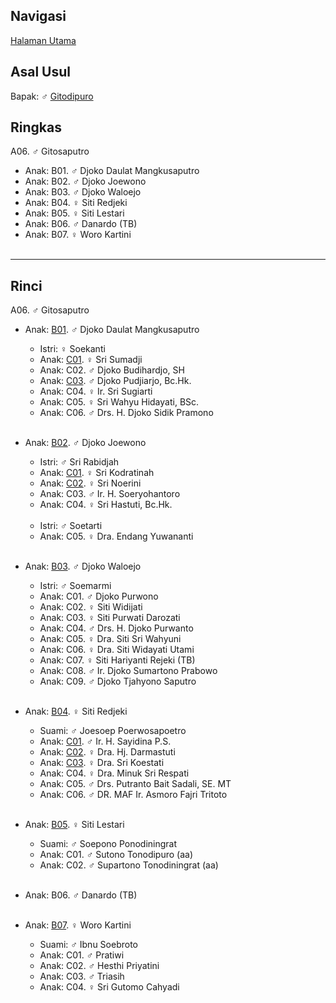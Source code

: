 ## Navigasi

[Halaman Utama][up]

## Asal Usul

Bapak: ♂ [Gitodipuro][gitodipuro]

## Ringkas

A06. ♂ Gitosaputro
	<br/>

*	Anak: B01. ♂ Djoko Daulat Mangkusaputro
*	Anak: B02. ♂ Djoko Joewono
*	Anak: B03. ♂ Djoko Waloejo
*	Anak: B04. ♀ Siti Redjeki
*	Anak: B05. ♀ Siti Lestari
*	Anak: B06. ♂ Danardo (TB)
*	Anak: B07. ♀ Woro Kartini
	<br/><br/>

-- -- --

## Rinci

A06. ♂ Gitosaputro
	<br/>

*	Anak: [B01][A06B01]. ♂ Djoko Daulat Mangkusaputro
	*	Istri: ♀ Soekanti
	*	Anak: [C01][A06B01C01]. ♀ Sri Sumadji
	*	Anak: C02. ♂ Djoko Budihardjo, SH
	*	Anak: [C03][A06B01C03]. ♂ Djoko Pudjiarjo, Bc.Hk.
	*	Anak: C04. ♀ Ir. Sri Sugiarti
	*	Anak: C05. ♀ Sri Wahyu Hidayati, BSc. 
	*	Anak: C06. ♂ Drs. H. Djoko Sidik Pramono
	<br/><br/>

*	Anak: [B02][A06B02]. ♂ Djoko Joewono
	*	Istri: ♂ Sri Rabidjah
	*	Anak: [C01][A06B02C01]. ♀ Sri Kodratinah
	*	Anak: [C02][A06B02C02]. ♀ Sri Noerini
	*	Anak: C03. ♂ Ir. H. Soeryohantoro
	*	Anak: C04. ♀ Sri Hastuti, Bc.Hk.
	<br/><br/>
	*	Istri: ♂ Soetarti
	*	Anak: C05. ♀ Dra. Endang Yuwananti
	<br/><br/>

*	Anak: [B03][A06B03]. ♂ Djoko Waloejo
	*	Istri: ♂ Soemarmi
	*	Anak: C01. ♂ Djoko Purwono
	*	Anak: C02. ♀ Siti Widijati
	*	Anak: C03. ♀ Siti Purwati Darozati
	*	Anak: C04. ♂ Drs. H. Djoko Purwanto 
	*	Anak: C05. ♀ Dra. Siti Sri Wahyuni 
	*	Anak: C06. ♀ Dra. Siti Widayati Utami
	*	Anak: C07. ♀ Siti Hariyanti Rejeki (TB)
	*	Anak: C08. ♂ Ir. Djoko Sumartono Prabowo
	*	Anak: C09. ♂ Djoko Tjahyono Saputro
	<br/><br/>

*	Anak: [B04][A06B04]. ♀ Siti Redjeki
	*	Suami: ♂ Joesoep Poerwosapoetro
	*	Anak: [C01][A06B04C01]. ♂ Ir. H. Sayidina P.S.
	*	Anak: [C02][A06B04C02]. ♀ Dra. Hj. Darmastuti
	*	Anak: [C03][A06B04C03]. ♀ Dra. Sri Koestati
	*	Anak: C04. ♀ Dra. Minuk Sri Respati
	*	Anak: C05. ♂ Drs. Putranto Bait Sadali, SE. MT
	*	Anak: C06. ♂ DR. MAF Ir. Asmoro Fajri Tritoto
	<br/><br/>

*	Anak: [B05][A06B05]. ♀ Siti Lestari
	*	Suami: ♂ Soepono Ponodiningrat
	*	Anak: C01. ♂ Sutono Tonodipuro (aa)
	*	Anak: C02. ♂ Supartono Tonodiningrat (aa)
	<br/><br/>

*	Anak: B06. ♂ Danardo (TB)
	<br/><br/>

*	Anak: [B07][A06B07]. ♀ Woro Kartini
	*	Suami: ♂ Ibnu Soebroto
	*	Anak: C01. ♂ Pratiwi 
	*	Anak: C02. ♂ Hesthi Priyatini
	*	Anak: C03. ♂ Triasih 
	*	Anak: C04. ♀ Sri Gutomo Cahyadi
	<br/><br/>

[up]: https://github.com/epsi-rns/gitodipuro/blob/master/README.md
[gitodipuro]: https://github.com/epsi-rns/gitodipuro/blob/master/gitodipuro.md

[A06B01]: https://github.com/epsi-rns/gitodipuro/blob/master/tree/A06/B01.md
[A06B02]: https://github.com/epsi-rns/gitodipuro/blob/master/tree/A06/B02.md
[A06B03]: https://github.com/epsi-rns/gitodipuro/blob/master/tree/A06/B03.md
[A06B04]: https://github.com/epsi-rns/gitodipuro/blob/master/tree/A06/B04.md
[A06B05]: https://github.com/epsi-rns/gitodipuro/blob/master/tree/A06/B05.md
[A06B07]: https://github.com/epsi-rns/gitodipuro/blob/master/tree/A06/B07.md

[A06B01C01]: https://github.com/epsi-rns/gitodipuro/blob/master/tree/A06/B01/C01.md
[A06B01C03]: https://github.com/epsi-rns/gitodipuro/blob/master/tree/A06/B01/C03.md

[A06B02C01]: https://github.com/epsi-rns/gitodipuro/blob/master/tree/A06/B02/C01.md
[A06B02C02]: https://github.com/epsi-rns/gitodipuro/blob/master/tree/A06/B02/C02.md

[A06B04C01]: https://github.com/epsi-rns/gitodipuro/blob/master/tree/A06/B04/C01.md
[A06B04C02]: https://github.com/epsi-rns/gitodipuro/blob/master/tree/A06/B04/C02.md
[A06B04C03]: https://github.com/epsi-rns/gitodipuro/blob/master/tree/A06/B04/C03.md
